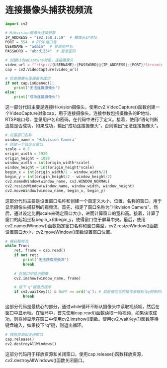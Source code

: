 # 连接摄像头捕获视频流

```python
import cv2

# Hikvision摄像头连接参数
IP_ADDRESS = "192.168.1.19"  # 摄像头IP地址
PORT = 554  # RTSP端口号
USERNAME = "admin"  # 登录用户名
PASSWORD = "abcd1234"  # 登录密码

# 创建VideoCapture对象，连接摄像头
video_url = f"rtsp://{USERNAME}:{PASSWORD}@{IP_ADDRESS}:{PORT}/Streaming/Channels/1"
cap = cv2.VideoCapture(video_url)

# 检查摄像头连接是否成功
if not cap.isOpened():
    print("无法连接摄像头")
else:
    print("成功连接摄像头")
```

这一部分代码主要是连接Hikvision摄像头，使用cv2.VideoCapture()函数创建一个VideoCapture对象cap，用于连接摄像头。连接参数包括摄像头的IP地址、RTSP端口号、登录用户名和密码，在代码中进行了定义。接着，使用if语句判断连接是否成功，如果成功，输出“成功连接摄像头”，否则输出“无法连接摄像头”。

```python
# 设置窗口名称
window_name = 'Hikvision Camera'
# 创建一个自定义窗口
scale = 0.5
origin_width = 1920
origin_height = 1080
window_width = int(origin_width*scale)
window_height = int(origin_height*scale)
begin_x = int(origin_width/2 - window_width/2)
begin_y = int(origin_height/2 - window_height/2)
cv2.namedWindow(window_name, cv2.WINDOW_NORMAL)
cv2.resizeWindow(window_name, window_width, window_height)
cv2.moveWindow(window_name, begin_x, begin_y)
```

这部分代码主要是设置窗口名称和创建一个自定义大小、位置、名称的窗口，用于显示摄像头捕获到的视频流。首先，指定了窗口名称为“Hikvision Camera”。然后，通过设定比例scale来确定窗口大小，进而计算窗口的宽和高。接着，计算了窗口的起始坐标begin_x和begin_y，使得窗口位于屏幕中央。最后，使用cv2.namedWindow()函数指定窗口名称和窗口类型，cv2.resizeWindow()函数设置窗口大小，cv2.moveWindow()函数设置窗口位置。

```python
# 捕获视频流
while True:
    ret, frame = cap.read()
    if not ret:
        print("无法获取视频流")
        break
    
    # 在窗口中显示图像
    cv2.imshow(window_name, frame)

    # 按下'q'键退出程序
    if cv2.waitKey(1) & 0xFF == ord('q'): # 就是按位与的操作来得到与q相等的时候退出
        break
```

这部分代码是最核心的部分，通过while循环不断从摄像头中读取视频帧，然后在窗口中显示帧。在循环中，首先使用cap.read()函数读取一帧视频，如果读取成功，则将帧显示在窗口中使用cv2.imshow()函数。使用cv2.waitKey(1)函数等待键盘输入，如果按下“q”键，则退出循环。

```python
# 释放资源和关闭窗口
cap.release()
cv2.destroyAllWindows() 
```

这部分代码用于释放资源和关闭窗口，使用cap.release()函数释放资源，cv2.destroyAllWindows()函数关闭窗口。
